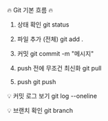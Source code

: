 🔥 Git 기본 흐름 🔥

1. 상태 확인
   git status

2. 파일 추가 (전체)
   git add .

3. 커밋
   git commit -m "메시지"

4. push 전에 무조건 최신화
   git pull

5. push
   git push

💡 커밋 로그 보기
   git log --oneline

💡 브랜치 확인
   git branch
